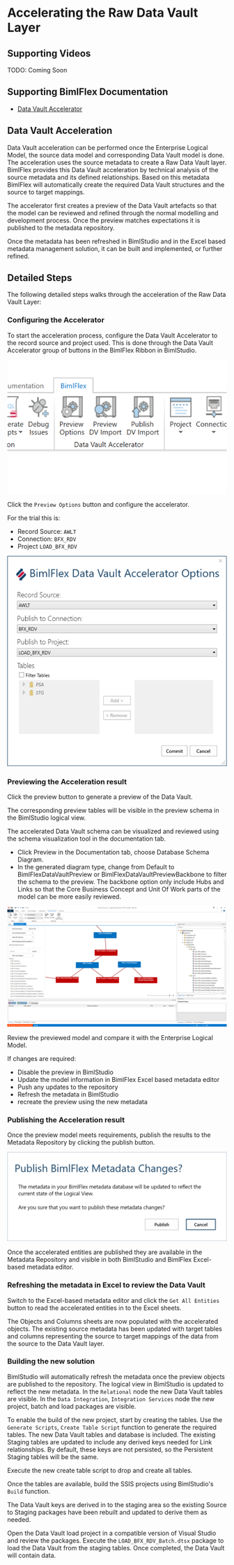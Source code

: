 # Accelerating the Raw Data Vault Layer

## Supporting Videos

TODO: Coming Soon

## Supporting BimlFlex Documentation

- [Data Vault Accelerator](../user-guide/data-vault-accelerator.md)

## Data Vault Acceleration

Data Vault acceleration can be performed once the Enterprise Logical Model, the source data model and corresponding Data Vault model is done. The acceleration uses the source metadata to create a Raw Data Vault layer. BimlFlex provides this Data Vault acceleration by technical analysis of the source metadata and its defined relationships. Based on this metadata BimlFlex will automatically create the required Data Vault structures and the source to target mappings.

The accelerator first creates a preview of the Data Vault artefacts so that the model can be reviewed and refined through the normal modelling and development process. Once the preview matches expectations it is published to the metadata repository.

Once the metadata has been refreshed in BimlStudio and in the Excel based metadata management solution, it can be built and implemented, or further refined.

## Detailed Steps

The following detailed steps walks through the acceleration of the Raw Data Vault Layer:

### Configuring the Accelerator

To start the acceleration process, configure the Data Vault Accelerator to the record source and project used. This is done through the Data Vault Accelerator group of buttons in the BimlFlex Ribbon in BimlStudio.

![Data Vault Accelerator UI -center -50%](../user-guide/images/bimlflex-ss-v5-accelerator-ui-tab-group.png)

Click the `Preview Options` button and configure the accelerator.

For the trial this is:

- Record Source: `AWLT`
- Connection: `BFX_RDV`
- Project `LOAD_BFX_RDV`

![Data Vault Accelerator Options -center -50%](../user-guide/images/bimlflex-ss-v5-data-vault-accelerator-options.png)

### Previewing the Acceleration result

Click the preview button to generate a preview of the Data Vault.

The corresponding preview tables will be visible in the preview schema in the BimlStudio logical view.

The accelerated Data Vault schema can be visualized and reviewed using the schema visualization tool in the documentation tab.

- Click Preview in the Documentation tab, choose Database Schema Diagram.
- In the generated diagram type, change from Default to BimlFlexDataVaultPreview or BimlFlexDataVaultPreviewBackbone to filter the schema to the preview. The backbone option only include Hubs and Links so that the Core Business Concept and Unit Of Work parts of the model can be more easily reviewed.

![Data Vault Accelerator Schema Preview -center -50%](../user-guide/images/bimlflex-ss-v5-data-vault-schema-preview.png)

Review the previewed model and compare it with the Enterprise Logical Model. 

If changes are required:

- Disable the preview in BimlStudio
- Update the model information in BimlFlex Excel based metadata editor
- Push any updates to the repository
- Refresh the metadata in BimlStudio
- recreate the preview using the new metadata

### Publishing the Acceleration result

Once the preview model meets requirements, publish the results to the Metadata Repository by clicking the publish button.

![Data Vault Accelerator Publish -center -50%](../user-guide/images/bimlflex-ss-v5-accelerator-publish-metadata-changes.png)

Once the accelerated entities are published they are available in the Metadata Repository and visible in both BimlStudio and BimlFlex Excel-based metadata editor.

### Refreshing the metadata in Excel to review the Data Vault

Switch to the Excel-based metadata editor and click the `Get All Entities` button to read the accelerated entities in to the Excel sheets.

The Objects and Columns sheets are now populated with the accelerated objects. The existing source metadata has been updated with target tables and columns representing the source to target mappings of the data from the source to the Data Vault layer.

### Building the new solution

BimlStudio will automatically refresh the metadata once the preview objects are published to the repository. The logical view in BimlStudio is updated to reflect the new metadata. In the `Relational` node the new Data Vault tables are visible. In the `Data Integration`, `Integration Services` node the new project, batch and load packages are visible.

To enable the build of the new project, start by creating the tables. Use the `Generate Scripts`, `Create Table Script` function to generate the required tables. The new Data Vault tables and database is included. The existing Staging tables are updated to include any derived keys needed for Link relationships. By default, these keys are not persisted, so the Persistent Staging tables will be the same.

Execute the new create table script to drop and create all tables.

Once the tables are available, build the SSIS projects using BimlStudio's `Build` function.

The Data Vault keys are derived in to the staging area so the existing Source to Staging packages have been rebuilt and updated to derive them as needed.

Open the Data Vault load project in a compatible version of Visual Studio and review the packages. Execute the `LOAD_BFX_RDV_Batch.dtsx` package to load the Data Vault from the staging tables. Once completed, the Data Vault will contain data.